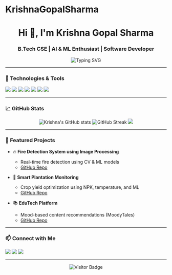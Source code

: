 # KrishnaGopalSharma


<h1 align="center">Hi 👋, I'm Krishna Gopal Sharma</h1>
<h3 align="center">B.Tech CSE | AI & ML Enthusiast | Software Developer</h3>

<p align="center">
  <img src="https://readme-typing-svg.herokuapp.com?font=Fira+Code&duration=3000&pause=1000&center=true&vCenter=true&width=435&lines=Building+tech+with+purpose+💡;Lifelong+learner+🚀;AI+%7C+ML+%7C+Web+Dev+%7C+DSA+%7C+Projects" alt="Typing SVG" />
</p>


---

### 🔧 Technologies & Tools

<p align="left">
  <img src="https://img.shields.io/badge/Java-007396?style=for-the-badge&logo=java&logoColor=white"/>
  <img src="https://img.shields.io/badge/Python-3776AB?style=for-the-badge&logo=python&logoColor=white"/>
  <img src="https://img.shields.io/badge/JavaScript-F7DF1E?style=for-the-badge&logo=javascript&logoColor=black"/>
  <img src="https://img.shields.io/badge/React-61DAFB?style=for-the-badge&logo=react&logoColor=black"/>
  <img src="https://img.shields.io/badge/Flask-000000?style=for-the-badge&logo=flask&logoColor=white"/>
  <img src="https://img.shields.io/badge/GitHub-181717?style=for-the-badge&logo=github&logoColor=white"/>
  <img src="https://img.shields.io/badge/VS%20Code-007ACC?style=for-the-badge&logo=visual-studio-code&logoColor=white"/>
</p>

---

### 📈 GitHub Stats

<p align="center">
  <img src="https://github-readme-stats.vercel.app/api?username=krishnagopalsharma&show_icons=true&theme=radical" alt="Krishna's GitHub stats"/>
  <img src="https://github-readme-streak-stats.herokuapp.com/?user=krishnagopalsharma&theme=radical" alt="GitHub Streak"/>
  <img src="https://github-readme-stats.vercel.app/api/top-langs/?username=krishnagopalsharma&layout=compact&theme=radical"/>
</p>

---

### 🚀 Featured Projects

- 🔥 **Fire Detection System using Image Processing**
  - Real-time fire detection using CV & ML models
  - [GitHub Repo](https://github.com/krishnagopalsharma/fire-detection)

- 🌱 **Smart Plantation Monitoring**
  - Crop yield optimization using NPK, temperature, and ML
  - [GitHub Repo](https://github.com/krishnagopalsharma/smart-plantation)

- 📚 **EduTech Platform**
  - Mood-based content recommendations (MoodyTales)
  - [GitHub Repo](https://github.com/krishnagopalsharma/moodytales)

---

### 📫 Connect with Me

<p align="left">
  <a href="mailto:krishnagopalsharma2003@gmail.com"><img src="https://img.shields.io/badge/Gmail-D14836?style=for-the-badge&logo=gmail&logoColor=white"/></a>
  <a href="https://www.linkedin.com/in/krishnagopalsharma/"><img src="https://img.shields.io/badge/LinkedIn-blue?style=for-the-badge&logo=linkedin&logoColor=white"/></a>
  <a href="https://github.com/krishnagopalsharma"><img src="https://img.shields.io/badge/GitHub-181717?style=for-the-badge&logo=github&logoColor=white"/></a>
</p>

---

<p align="center">
  <img src="https://visitor-badge.laobi.icu/badge?page_id=krishnagopalsharma" alt="Visitor Badge"/>
</p>
